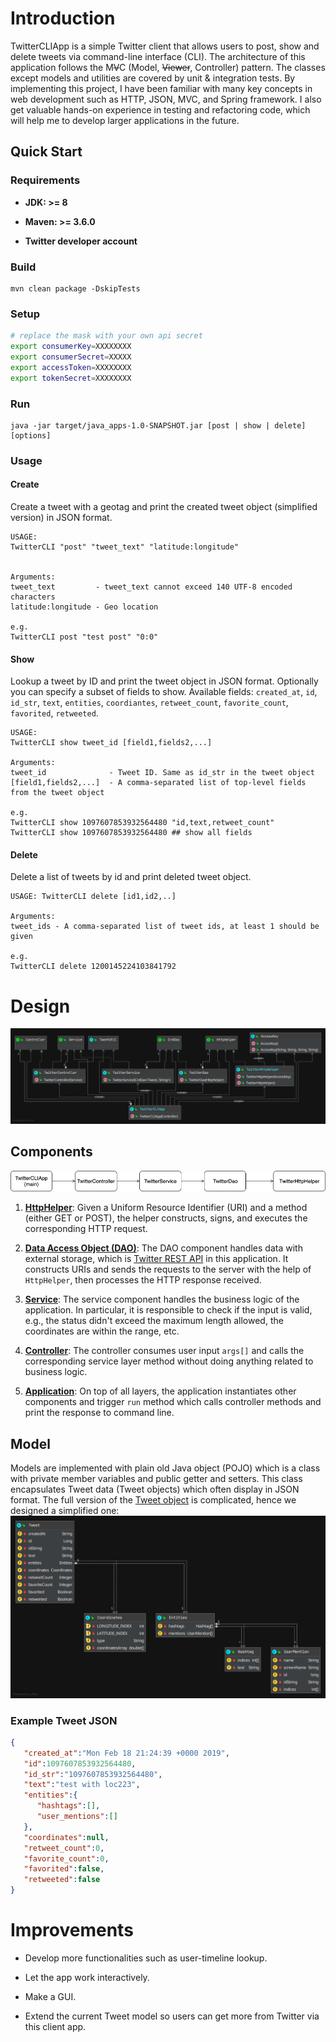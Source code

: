# Introduction
TwitterCLIApp is a simple Twitter client that allows users to post, show and delete tweets via command-line interface (CLI).
The architecture of this application follows the M~~V~~C (Model, ~~Viewer~~, Controller) pattern.
The classes except models and utilities are covered by unit & integration tests.
By implementing this project, I have been familiar with many key concepts in web development
such as HTTP, JSON, MVC, and Spring framework. I also get valuable hands-on experience in testing and refactoring code,
which will help me to develop larger applications in the future.

## Quick Start

### Requirements

- **JDK: >= 8**

- **Maven: >= 3.6.0**

- **Twitter developer account**

### Build
```
mvn clean package -DskipTests
```
### Setup
```sh
# replace the mask with your own api secret
export consumerKey=XXXXXXXX
export consumerSecret=XXXXX
export accessToken=XXXXXXXX
export tokenSecret=XXXXXXXX
```
### Run
```
java -jar target/java_apps-1.0-SNAPSHOT.jar [post | show | delete] [options]
```

### Usage

#### Create 
Create a tweet with a geotag and print the created tweet object (simplified version) in JSON format.
```
USAGE:
TwitterCLI "post" "tweet_text" "latitude:longitude"


Arguments:
tweet_text         - tweet_text cannot exceed 140 UTF-8 encoded characters
latitude:longitude - Geo location

e.g.
TwitterCLI post "test post" "0:0"
```

#### Show
Lookup a tweet by ID and print the tweet object in JSON format. Optionally you can specify a subset of fields
to show. Available fields: `created_at`, `id`, `id_str`, `text`, `entities`, `coordiantes`, `retweet_count`,
`favorite_count`, `favorited`, `retweeted`. 

```
USAGE:
TwitterCLI show tweet_id [field1,fields2,...]

Arguments:
tweet_id              - Tweet ID. Same as id_str in the tweet object
[field1,fields2,...]  - A comma-separated list of top-level fields from the tweet object

e.g. 
TwitterCLI show 1097607853932564480 "id,text,retweet_count"
TwitterCLI show 1097607853932564480 ## show all fields
```

#### Delete

Delete a list of tweets by id and print deleted tweet object.
```
USAGE: TwitterCLI delete [id1,id2,..]

Arguments:
tweet_ids - A comma-separated list of tweet ids, at least 1 should be given

e.g.
TwitterCLI delete 1200145224103841792
```

# Design

<img src="../../assets/tw_uml.png" alt="drawing"/>

## Components

<img src="../../assets/tw_dep.jpg" alt="drawing"/>

1. [**HttpHelper**](./src/main/java/ca/jrvs/apps/twitter/dao/helper):
Given a Uniform Resource Identifier (URI) and a method (either GET or POST),
the helper constructs, signs, and executes the corresponding HTTP request. 

2. [**Data Access Object (DAO)**](./src/main/java/ca/jrvs/apps/twitter/dao): 
The DAO component handles data with external storage, which is [Twitter REST API](https://developer.twitter.com/en/docs) 
in this application. It constructs URIs and sends the requests to the server with the help of `HttpHelper`,
then processes the HTTP response received. 

3. [**Service**](./src/main/java/ca/jrvs/apps/twitter/service): 
The service component handles the business logic of the application. In particular, it is responsible to check
if the input is valid, e.g., the status didn't exceed the maximum length allowed, the coordinates are within the range, etc. 

4. [**Controller**](./src/main/java/ca/jrvs/apps/twitter/controller):
The controller consumes user input `args[]` and calls the corresponding service layer method 
without doing anything related to business logic. 

5. [**Application**](./src/main/java/ca/jrvs/apps/twitter/TwitterCLIApp.java): 
On top of all layers, the application instantiates other components and trigger `run` method
which calls controller methods and print the response to command line.

## Model
Models are implemented with plain old Java object (POJO) which is a class with private member variables and public getter and setters. This class encapsulates Tweet data (Tweet objects) which often display in JSON format. 
The full version of the [Tweet object](https://developer.twitter.com/en/docs/tweets/data-dictionary/overview/tweet-object)
is complicated, hence we designed a simplified one: 
<img src="../../assets/tw_model.png" alt="drawing"/>

### Example Tweet JSON 

```json
{
   "created_at":"Mon Feb 18 21:24:39 +0000 2019",
   "id":1097607853932564480,
   "id_str":"1097607853932564480",
   "text":"test with loc223",
   "entities":{
      "hashtags":[],      
      "user_mentions":[]  
   },
   "coordinates":null,    
   "retweet_count":0,
   "favorite_count":0,
   "favorited":false,
   "retweeted":false
}
```

# Improvements
- Develop more functionalities such as user-timeline lookup. 

- Let the app work interactively.

- Make a GUI.

- Extend the current Tweet model so users can get more from Twitter via this client app. 
